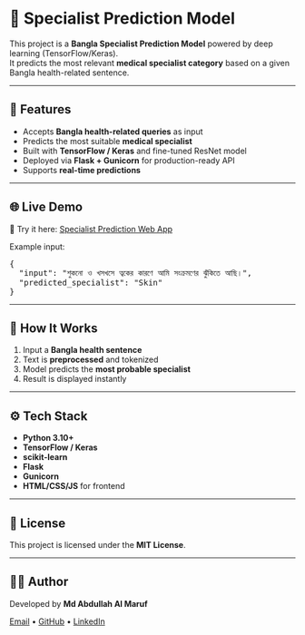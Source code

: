 # 🧠 Specialist Prediction Model

This project is a **Bangla Specialist Prediction Model** powered by deep learning (TensorFlow/Keras).  
It predicts the most relevant **medical specialist category** based on a given Bangla health-related sentence.

---

## 🚀 Features
- Accepts **Bangla health-related queries** as input  
- Predicts the most suitable **medical specialist**  
- Built with **TensorFlow / Keras** and fine-tuned ResNet model  
- Deployed via **Flask + Gunicorn** for production-ready API  
- Supports **real-time predictions**  

---

## 🌐 Live Demo
🔗 Try it here: [Specialist Prediction Web App](https://www.shebapabo.com/prediction/?text=%E0%A6%B6%E0%A7%81%E0%A6%95%E0%A6%A8%E0%A7%8B%20%E0%A6%93%20%E0%A6%96%E0%A6%B8%E0%A6%96%E0%A6%B8%E0%A7%87%20%E0%A6%A4%E0%A7%8D%E0%A6%AC%E0%A6%95%E0%A7%87%E0%A6%B0%20%E0%A6%95%E0%A6%BE%E0%A6%B0%E0%A6%A3%E0%A7%87%20%E0%A6%86%E0%A6%AE%E0%A6%BF%20%E0%A6%B8%E0%A6%82%E0%A6%95%E0%A7%8D%E0%A6%B0%E0%A6%AE%E0%A6%A3%E0%A7%87%E0%A6%B0%20%E0%A6%9D%E0%A7%81%E0%A6%81%E0%A6%95%E0%A6%BF%E0%A6%A4%E0%A7%87%20%E0%A6%86%E0%A6%9B%E0%A6%BF%E0%A5%A4)

Example input:  
<pre>
{
  "input": "শুকনো ও খসখসে ত্বকের কারণে আমি সংক্রমণের ঝুঁকিতে আছি।",
  "predicted_specialist": "Skin"
}
</pre>


---

## 📖 How It Works
1. Input a **Bangla health sentence**  
2. Text is **preprocessed** and tokenized  
3. Model predicts the **most probable specialist**  
4. Result is displayed instantly  

---

## ⚙️ Tech Stack
- **Python 3.10+**
- **TensorFlow / Keras**
- **scikit-learn**
- **Flask**
- **Gunicorn**
- **HTML/CSS/JS** for frontend

---

## 📜 License
This project is licensed under the **MIT License**.

---

## 👨‍💻 Author
Developed by **Md Abdullah Al Maruf**  
<p>
  <a href="mailto:mdabdullahalmaruf723@gmail.com"> Email</a> •
  <a href="https://github.com/md-abdullah-al-maruf"> GitHub</a> •
  <a href="https://www.linkedin.com/in/mdabdullahalmaruf"> LinkedIn</a>
</p>
